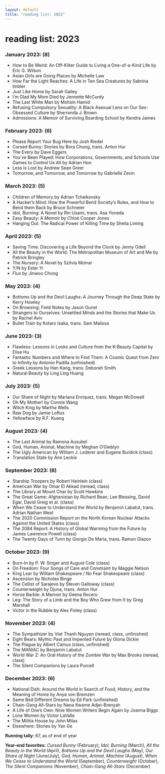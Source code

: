 ```yaml
---
layout: default
title: "reading list: 2023"
---
```


<h1>reading list: 2023</h1>

### January 2023: (8)

- How to Be Weird: An Off-Kilter Guide to Living a One-of-a-Kind Life by Eric G. Wilson
- Asian Girls are Going Places by Michelle Law
- How Far the Light Reaches: A Life in Ten Sea Creatures by Sabrina Imbler
- Just Like Home by Sarah Gailey
- I’m Glad My Mom Died by Jennette McCurdy
- The Last White Man by Mohsin Hamid
- Refusing Compulsory Sexuality: A Black Asexual Lens on Our Sex-Obsessed Culture by Sherronda J. Brown
- Admissions: A Memoir of Surviving Boarding School by Kendra James

### February 2023: (6)

- Please Report Your Bug Here by Josh Riedel
- Cursed Bunny: Stories by Bora Chung, trans. Anton Hur
- The Every by Dave Eggers
- You’ve Been Played: How Corporations, Governments, and Schools Use Games to Control Us All by Adrian Hon
- Less is Lost by Andrew Sean Greer
- Tomorrow, and Tomorrow, and Tomorrow by Gabrielle Zevin

### March 2023: (5)

- Children of Memory by Adrian Tchaikovsky
- A Hacker’s Mind: How the Powerful Bend Society’s Rules, and How to Bend them Back by Bruce Schneier
- Idol, Burning: A Novel by Rin Usami, trans. Asa Yoneda
- Easy Beauty: A Memoir by Chloé Cooper Jones
- Hanging Out: The Radical Power of Killing Time by Shelia Liming

### April 2023: (5)

- Saving Time: Discovering a Life Beyond the Clock by Jenny Odell
- All the Beauty in the World: The Metropolitan Museum of Art and Me by Patrick Bringley
- The Nursery: A Novel by Szilvia Molnar
- Y/N by Ester Yi
- Flux by Jinwoo Chong

### May 2023: (4)

- Bottoms Up and the Devil Laughs: A Journey Through the Deep State by Kerry Howley
- On Browsing: Field Notes by Jason Guriel
- Strangers to Ourselves: Unsettled Minds and the Stories that Make Us by Rachel Aviv
- Bullet Train by Kotaro Isaka, trans. Sam Malissa

### June 2023: (3)

- Flawless: Lessons in Looks and Culture from the K-Beauty Capital by Elise Hu
- Fantastic Numbers and Where to Find Them: A Cosmic Quest from Zero to Infinity by Antonio Padilla (unfinished)
- Greek Lessons by Han Kang, trans. Deborah Smith
- Natural Beauty by Ling Ling Huang

### July 2023: (5)

- Our Share of Night by Mariana Enriquez, trans. Megan McDowell
- Oh My Mother! by Connie Wang
- Witch King by Martha Wells
- Raw Dog by Jamie Loftus
- Yellowface by R.F. Kuang

### August 2023: (4)

- The Last Animal by Ramona Ausubel
- God, Human, Animal, Machine by Meghan O’Gieblyn
- The Ugly American by William J. Lederer and Eugene Burdick (class)
- Translation State by Ann Leckie

### September 2023: (8)

- Starship Troopers by Robert Heinlein (class)
- American War by Omar El Akkad (reread, class)
- The Library at Mount Char by Scott Hawkins
- The Great Game: Afghanistan by Richard Bean, Lee Blessing, David Egar, David Greig et al. (class)
- When We Cease to Understand the World by Benjamín Labatut, trans. Adrian Nathan West
- The 2020 Commission Report on the North Korean Nuclear Attacks Against the United States (class)
- The 2084 Report: A History of Global Warming from the Future by James Lawrence Powell (class)
- The Twenty Days of Turin by Giorgio De Maria, trans. Ramon Glazov

### October 2023: (9)

- Burn-In by P. W. Singer and August Cole (class)
- On Freedom: Four Songs of Care and Constraint by Maggie Nelson
- King Lear by William Shakespeare / No Fear Shakespeare (class)
- Ascension by Nicholas Binge
- The Cellist of Sarajevo by Steven Galloway (class)
- Counterweight by Djuna, trans. Anton Hur
- Horse Barbie: A Memoir by Geena Rocero
- Leg: The Story of a Limb and the Boy Who Grew from It by Greg Marshall
- Victor in the Rubble by Alex Finley (class)

### November 2023: (4)

- The Sympathizer by Viet Thanh Nguyen (reread, class, unfinished)
- Eight Bears: Mythic Past and Imperiled Future by Gloria Dickie
- The Plague by Albert Camus (class, unfinished)
- The MANIAC by Benjamín Labatut
- World War Z: An Oral History of the Zombie War by Max Brooks (reread, class)
- The Silent Companions by Laura Purcell

### December 2023: (6)

- National Dish: Around the World in Search of Food, History, and the Meaning of Home by Anya von Bremzen
- Same Bed Different Dreams by Ed Park (unfinished)
- Chain-Gang All-Stars by Nana Kwame Adjei-Brenyah
- A Life of One’s Own: Nine Women Writers Begin Again by Joanna Biggs
- Lone Women by Victor LaValle
- The Militia House by John Milas
- Elsewhere: Stories by Yan Ge

**Running tally**: 67, as of end of year

**Year-end favorites:** *Cursed Bunny* (February), *Idol, Burning* (March), *All the Beauty in the World* (April), *Bottoms Up and the Devil Laughs* (May), *Our Share of Night* (June/July), *God, Human, Animal, Machine* (August), *When We Cease to Understand the World* (September), *Counterweight* (October), *The Silent Companions* (November), *Chain-Gang All-Stars* (December)


